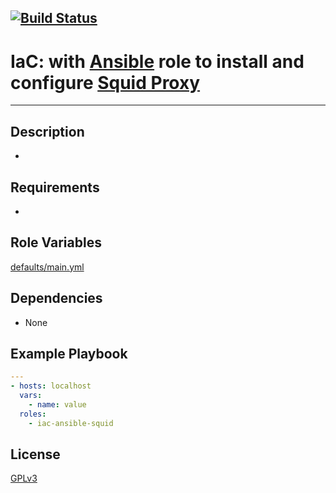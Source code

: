 [![Build Status](https://travis-ci.org/wluisaraujo/iac-ansible-squid.svg?branch=master)](https://travis-ci.org/wluisaraujo/iac-ansible-squid)
---
# IaC: with [Ansible](https://www.ansible) role to install and configure [Squid Proxy](www.squid-cache.org/)
------------

Description
------------
 *

Requirements
------------

 *

Role Variables
--------------

[defaults/main.yml](defaults/main.yml)

Dependencies
------------

* None

Example Playbook
----------------
```yaml
---
- hosts: localhost
  vars:
    - name: value
  roles:
    - iac-ansible-squid
```

License
-------

[GPLv3](https://www.gnu.org/licenses/gpl-3.0.pt-br.html)
